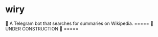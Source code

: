# wiry
🤖 A Telegram bot that searches for summaries on Wikipedia.
===== 🚧 UNDER CONSTRUCTION 🚧 =====
